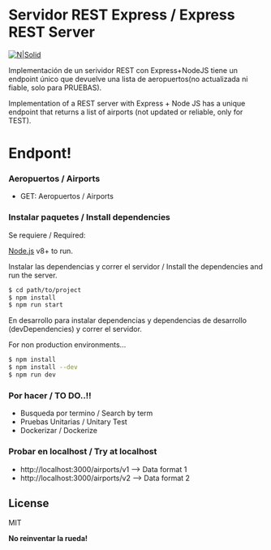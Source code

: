 # Servidor REST Express / Express REST Server

[![N|Solid](https://www.idqweb.com/wp-content/uploads/2016/08/cabecera-nodejs-express.png)](https://nodesource.com/products/nsolid)

Implementación de un serividor REST con Express+NodeJS tiene un endpoint único que devuelve una lista de aeropuertos(no actualizada ni fiable, solo para PRUEBAS).

Implementation of a REST server with Express + Node JS has a unique endpoint that returns a list of airports (not updated or reliable, only for TEST).

# Endpont!


### Aeropuertos / Airports

- GET: Aeropuertos / Airports

### Instalar paquetes / Install dependencies

Se requiere / Required:

[Node.js](https://nodejs.org/) v8+ to run.

Instalar las dependencias y correr el servidor / Install the dependencies and run the server.

```sh
$ cd path/to/project
$ npm install
$ npm run start
```

En desarrollo para instalar dependencias y dependencias de desarrollo (devDependencies) y correr el servidor.

For non production environments...

```sh
$ npm install
$ npm install --dev
$ npm run dev
```

### Por hacer / TO DO..!!

- Busqueda por termino / Search by term
- Pruebas Unitarias / Unitary Test
- Dockerizar / Dockerize

### Probar en localhost / Try at localhost

- http://localhost:3000/airports/v1     --> Data format 1
- http://localhost:3000/airports/v2     --> Data format 2

## License

MIT

**No reinventar la rueda!**
